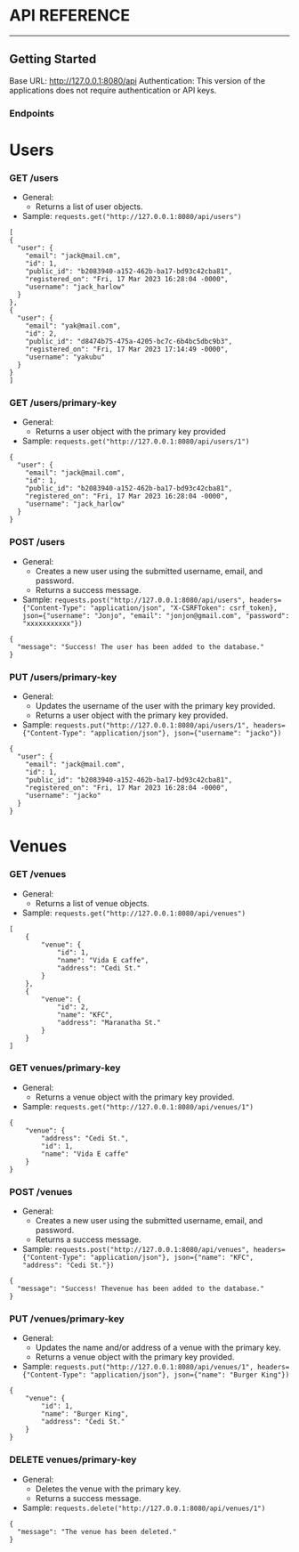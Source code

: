 # API REFERENCE
---
## Getting Started

Base URL: http://127.0.0.1:8080/api
Authentication: This version of the applications does not require authentication or API keys.

### Endpoints

# Users

### GET /users
- General:
  - Returns a list of user objects.
- Sample: `requests.get("http://127.0.0.1:8080/api/users")`
  
```
[  
{
  "user": {
    "email": "jack@mail.cm",
    "id": 1,
    "public_id": "b2083940-a152-462b-ba17-bd93c42cba81",
    "registered_on": "Fri, 17 Mar 2023 16:28:04 -0000",
    "username": "jack_harlow"
  }
},
{
  "user": {
    "email": "yak@mail.com",
    "id": 2,
    "public_id": "d8474b75-475a-4205-bc7c-6b4bc5dbc9b3",
    "registered_on": "Fri, 17 Mar 2023 17:14:49 -0000",
    "username": "yakubu"
  }
}
]
```

### GET /users/primary-key
- General:
  - Returns a user object with the primary key provided
- Sample: `requests.get("http://127.0.0.1:8080/api/users/1")`
```
{
  "user": {
    "email": "jack@mail.com",
    "id": 1,
    "public_id": "b2083940-a152-462b-ba17-bd93c42cba81",
    "registered_on": "Fri, 17 Mar 2023 16:28:04 -0000",
    "username": "jack_harlow"
  }
}
```

### POST /users
- General:
  - Creates a new user using the submitted username, email, and password.
  - Returns a success message.
- Sample: `requests.post("http://127.0.0.1:8080/api/users", headers={"Content-Type": "application/json", "X-CSRFToken": csrf_token}, json={"username": "Jonjo", "email": "jonjon@gmail.com", "password": "xxxxxxxxxxx"})`

```
{
  "message": "Success! The user has been added to the database."
}
```

### PUT /users/primary-key
- General:
  - Updates the username of the user with the primary key provided.
  - Returns a user object with the primary key provided.
- Sample: `requests.put("http://127.0.0.1:8080/api/users/1", headers={"Content-Type": "application/json"}, json={"username": "jacko"})`
```
{
  "user": {
    "email": "jack@mail.com",
    "id": 1,
    "public_id": "b2083940-a152-462b-ba17-bd93c42cba81",
    "registered_on": "Fri, 17 Mar 2023 16:28:04 -0000",
    "username": "jacko"
  }
}
```

# Venues

### GET /venues

- General:
  - Returns a list of venue objects.
- Sample: `requests.get("http://127.0.0.1:8080/api/venues")`
  
```
[
    {
        "venue": {
            "id": 1,
            "name": "Vida E caffe",
            "address": "Cedi St."
        }
    },
    {
        "venue": {
            "id": 2,
            "name": "KFC",
            "address": "Maranatha St."
        }
    }
]
```

### GET venues/primary-key
- General:
  - Returns a venue object with the primary key provided.
- Sample: `requests.get("http://127.0.0.1:8080/api/venues/1")`
```
{
    "venue": {
        "address": "Cedi St.",
        "id": 1,
        "name": "Vida E caffe"
    }
}
```

### POST /venues
- General:
  - Creates a new user using the submitted username, email, and password.
  - Returns a success message.
- Sample: `requests.post("http://127.0.0.1:8080/api/venues", headers={"Content-Type": "application/json"}, json={"name": "KFC", "address": "Cedi St."})`

```
{
  "message": "Success! Thevenue has been added to the database."
}
```

### PUT /venues/primary-key
- General:
  - Updates the name and/or address of a venue with the primary key.
  - Returns a venue object with the primary key provided.
- Sample: `requests.put("http://127.0.0.1:8080/api/venues/1", headers={"Content-Type": "application/json"}, json={"name": "Burger King"})`

```
{
    "venue": {
        "id": 1,
        "name": "Burger King",
        "address": "Cedi St."
    }
}
```

### DELETE venues/primary-key
- General:
  - Deletes the venue with the primary key.
  - Returns a success message.
- Sample: `requests.delete("http://127.0.0.1:8080/api/venues/1")`

```
{
  "message": "The venue has been deleted."
}
```

<!-- *Italics*

**Bold text**

[Link](http://google.com) -->